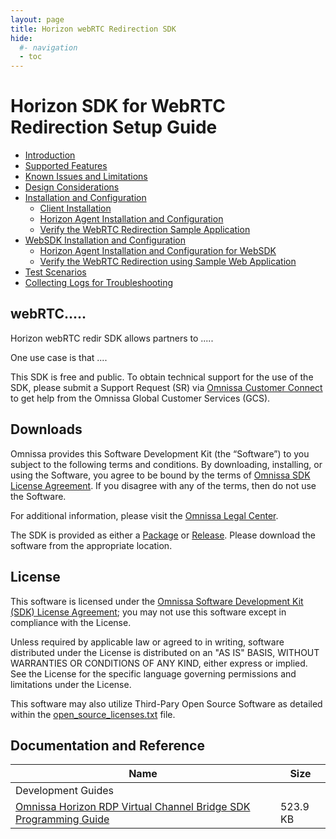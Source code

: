 ```yaml
---
layout: page
title: Horizon webRTC Redirection SDK
hide:
  #- navigation
  - toc
---
```


# Horizon SDK for WebRTC Redirection Setup Guide

- [Introduction](introduction.md)
- [Supported Features](supported-features.md)
- [Known Issues and Limitations](known-issues-and-limitations.md)
- [Design Considerations](design-considerations.md)
- [Installation and Configuration](installation-and-configuration.md)
  - [Client Installation](client-installation.md)
  - [Horizon Agent Installation and Configuration](horizon-agent-installation-and-configuration.md)
  - [Verify the WebRTC Redirection Sample Application](verify-the-webrtc-redirection-sample-application.md)
- [WebSDK Installation and Configuration](installation-and-configuration.md)
  - [Horizon Agent Installation and Configuration for WebSDK](websdk-horizon-agent-installation-and-configuration.md)
  - [Verify the WebRTC Redirection using Sample Web Application](websdk-verify-the-webrtc-redirection-sample-application.md)
- [Test Scenarios](test-scenarios.md)
- [Collecting Logs for Troubleshooting](collecting-logs-for-troubleshooting.md)


## webRTC.....

Horizon webRTC redir SDK allows partners to .....

One use case is that ....

This SDK is free and public. To obtain technical support for the use of the SDK, please submit a Support Request (SR) via [Omnissa Customer Connect](https://customerconnect.omnissa.com/home) to get help from the Omnissa Global Customer Services (GCS).

## Downloads

Omnissa provides this Software Development Kit (the “Software”) to you subject to the following terms and conditions. By downloading, installing, or using the Software, you agree to be bound by the terms of [Omnissa SDK License Agreement](https://static.omnissa.com/sites/default/files/omnissa-sdk-agreement.pdf). If you disagree with any of the terms, then do not use the Software.

For additional information, please visit the [Omnissa Legal Center](https://www.omnissa.com/legal-center/).

The SDK is provided as either a [Package](https://github.com/orgs/euc-releases/packages?repo_name=horizon-rdpbridge-sdk) or [Release](https://github.com/euc-releases/horizon-rdpbridge-sdk/releases). Please download the software from the appropriate location.

## License

This software is licensed under the [Omnissa Software Development Kit (SDK) License Agreement](https://static.omnissa.com/sites/default/files/omnissa-sdk-agreement.pdf); you may not use this software except in compliance with the License.

Unless required by applicable law or agreed to in writing, software distributed under the License is distributed on an "AS IS" BASIS, WITHOUT WARRANTIES OR CONDITIONS OF ANY KIND, either express or implied. See the License for the specific language governing permissions and limitations under the License.

This software may also utilize Third-Pary Open Source Software as detailed within the [open_source_licenses.txt](open_source_licenses.txt) file.

## Documentation and Reference

| Name | Size	|
| --- | --- |
| Development Guides |  |
| [Omnissa Horizon RDP Virtual Channel Bridge SDK Programming Guide](./versions/3.3.0/horizon-RDP-virtual-channel-bridge-SDK-33-programming-guide.pdf) | 523.9 KB |

